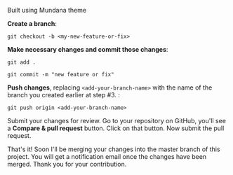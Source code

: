 Built using Mundana theme 

**Create a branch**: 

   `git checkout -b <my-new-feature-or-fix>`

**Make necessary changes and commit those changes**:

   `git add .`

   `git commit -m "new feature or fix"`

**Push changes**, replacing `<add-your-branch-name>` with the name of the branch you created earlier at step #3. :

   `git push origin <add-your-branch-name>`

Submit your changes for review. Go to your repository on GitHub, you'll see a **Compare & pull request** button. Click on that button. Now submit the pull request.

That's it! Soon I'll be merging your changes into the master branch of this project. You will get a notification email once the changes have been merged. Thank you for your contribution.


